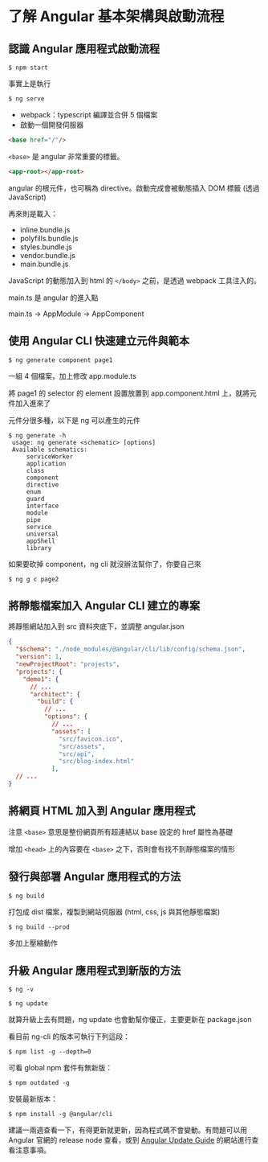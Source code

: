 # 了解 Angular 基本架構與啟動流程

## 認識 Angular 應用程式啟動流程

```shell
$ npm start
```

事實上是執行

```shell
$ ng serve
```

- webpack：typescript 編譯並合併 5 個檔案
- 啟動一個開發伺服器

```html
<base href="/"/>
```

`<base>` 是 angular 非常重要的標籤。

```html
<app-root></app-root>
```

angular 的根元件，也可稱為 directive。啟動完成會被動態插入 DOM 標籤 (透過 JavaScript)

再來則是載入：

- inline.bundle.js
- polyfills.bundle.js
- styles.bundle.js
- vendor.bundle.js
- main.bundle.js

JavaScript 的動態加入到 html 的 `</body>` 之前，是透過 webpack 工具注入的。

main.ts 是 angular 的進入點

main.ts -> AppModule -> AppComponent

## 使用 Angular CLI 快速建立元件與範本

```shell
$ ng generate component page1
```

一組 4 個檔案，加上修改 app.module.ts

將 page1 的 selector 的 element 設置放置到 app.component.html 上，就將元件加入進來了

元件分很多種，以下是 ng 可以產生的元件

```shell
$ ng generate -h
 usage: ng generate <schematic> [options]
 Available schematics:
     serviceWorker
     application
     class
     component
     directive
     enum
     guard
     interface
     module
     pipe
     service
     universal
     appShell
     library
```

如果要砍掉 component，ng cli 就沒辦法幫你了，你要自己來

```shell
$ ng g c page2
```

## 將靜態檔案加入 Angular CLI 建立的專案

將靜態網站加入到 src 資料夾底下，並調整 angular.json

```json
{
  "$schema": "./node_modules/@angular/cli/lib/config/schema.json",
  "version": 1,
  "newProjectRoot": "projects",
  "projects": {
    "demo1": {
      // ...
      "architect": {
        "build": {
          // ...
          "options": {
            // ...
            "assets": [
              "src/favicon.ico",
              "src/assets",
              "src/api",
              "src/blog-index.html"
            ],
  // ...
}
```

## 將網頁 HTML 加入到 Angular 應用程式

注意 `<base>` 意思是整份網頁所有超連結以 base 設定的 href 屬性為基礎

增加 `<head>` 上的內容要在 `<base>` 之下，否則會有找不到靜態檔案的情形

## 發行與部署 Angular 應用程式的方法

```shell
$ ng build
```

打包成 dist 檔案，複製到網站伺服器 (html, css, js 與其他靜態檔案)

```shell
$ ng build --prod
```

多加上壓縮動作

## 升級 Angular 應用程式到新版的方法

```shell
$ ng -v
```

```shell
$ ng update
```

就算升級上去有問題，ng update 也會動幫你優正，主要更新在 package.json

看目前 ng-cli 的版本可執行下列這段：

```shell
$ npm list -g --depth=0
```

可看 global npm 套件有無新版：

```shell
$ npm outdated -g
```

安裝最新版本：

```shell
$ npm install -g @angular/cli
```

建議一兩週查看一下，有得更新就更新，因為程式碼不會變動。有問題可以用 Angular 官網的 release node 查看，或到 [Angular Update Guide](https://update.angular.io/) 的網站進行查看注意事項。